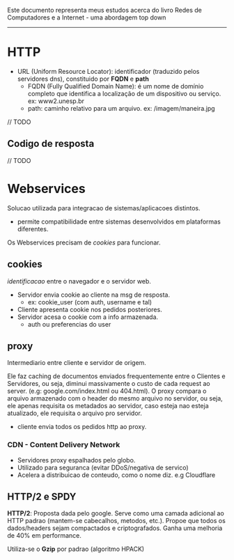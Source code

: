 Este documento representa meus estudos acerca do livro Redes de Computadores e a Internet - uma abordagem top down

---

# HTTP
- URL (Uniform Resource Locator): identificador (traduzido pelos servidores dns), constituido por __FQDN__ e __path__
    - FQDN (Fully Qualified Domain Name): é um nome de domínio completo que identifica a localização de um dispositivo ou serviço. ex: www2.unesp.br
    - path: caminho relativo para um arquivo. ex: /imagem/maneira.jpg

// TODO

## Codigo de resposta

// TODO

# Webservices
Solucao utilizada para integracao de sistemas/aplicacoes distintos.
- permite compatibilidade entre sistemas desenvolvidos em plataformas diferentes.

Os Webservices precisam de *cookies* para funcionar.

## cookies
_identificacao_ entre o navegador e o servidor web.

- Servidor envia cookie ao cliente na msg de resposta.
    - ex: cookie_user (com auth, username e tal)
- Cliente apresenta cookie nos pedidos posteriores.
- Servidor acesa o cookie com a info armazenada.
    - auth ou preferencias do user

## proxy
Intermediario entre cliente e servidor de origem.

Ele faz caching de documentos enviados frequentemente entre o Clientes e Servidores, ou seja, diminui massivamente o custo de cada request ao server. (e.g: google.com/index.html ou 404.html). O proxy compara o arquivo armazenado com o header do mesmo arquivo no servidor, ou seja, ele apenas requisita os metadados ao servidor, caso esteja nao esteja atualizado, ele requisita o arquivo pro servidor.

- cliente envia todos os pedidos http ao proxy.

### CDN - Content Delivery Network

- Servidores proxy espalhados pelo globo.
- Utilizado para seguranca (evitar DDoS/negativa de servico)
- Acelera a distribuicao de conteudo, como o nome diz.
e.g Cloudflare


## HTTP/2 e SPDY
**HTTP/2**: Proposta dada pelo google. Serve como uma camada adicional ao HTTP padrao (mantem-se cabecalhos, metodos, etc.).
Propoe que todos os dados/headers sejam compactados e criptografados. Ganha uma melhoria de 40% em performance.

Utiliza-se o __Gzip__ por padrao (algoritmo HPACK)


